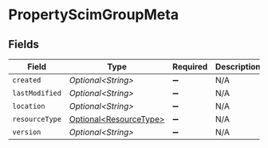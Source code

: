 # PropertyScimGroupMeta


## Fields

| Field                                                          | Type                                                           | Required                                                       | Description                                                    |
| -------------------------------------------------------------- | -------------------------------------------------------------- | -------------------------------------------------------------- | -------------------------------------------------------------- |
| `created`                                                      | *Optional\<String>*                                            | :heavy_minus_sign:                                             | N/A                                                            |
| `lastModified`                                                 | *Optional\<String>*                                            | :heavy_minus_sign:                                             | N/A                                                            |
| `location`                                                     | *Optional\<String>*                                            | :heavy_minus_sign:                                             | N/A                                                            |
| `resourceType`                                                 | [Optional\<ResourceType>](../../models/shared/ResourceType.md) | :heavy_minus_sign:                                             | N/A                                                            |
| `version`                                                      | *Optional\<String>*                                            | :heavy_minus_sign:                                             | N/A                                                            |